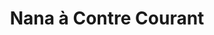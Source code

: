 ---
title: "Nana à Contre Courant"
url: /trouville-sur-mer/nana-a-contre-courant/
shop: vêtements
---